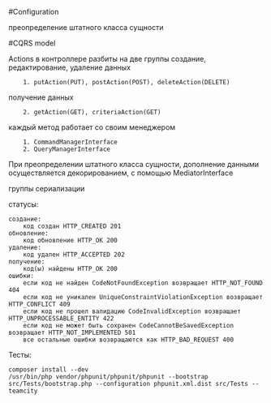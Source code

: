 #Configuration

преопределение штатного класса сущности


#CQRS model

Actions в контроллере разбиты на две группы
создание, редактирование, удаление данных

        1. putAction(PUT), postAction(POST), deleteAction(DELETE)
получение данных

        2. getAction(GET), criteriaAction(GET)
    
каждый метод работает со своим менеджером

        1. CommandManagerInterface
        2. QueryManagerInterface

При преопределении штатного класса сущности, дополнение данными осуществляется декорированием, с помощью MediatorInterface


группы  сериализации
    

статусы:

    создание:
        код создан HTTP_CREATED 201
    обновление:
        код обновление HTTP_OK 200
    удаление:
        код удален HTTP_ACCEPTED 202
    получение:
        код(ы) найдены HTTP_OK 200
    ошибки:
        если код не найден CodeNotFoundException возвращает HTTP_NOT_FOUND 404
        если код не уникален UniqueConstraintViolationException возвращает HTTP_CONFLICT 409
        если код не прошел валидацию CodeInvalidException возвращает HTTP_UNPROCESSABLE_ENTITY 422
        если код не может быть сохранен CodeCannotBeSavedException возвращает HTTP_NOT_IMPLEMENTED 501
        все остальные ошибки возвращаются как HTTP_BAD_REQUEST 400


Тесты:
    
    composer install --dev
    /usr/bin/php vendor/phpunit/phpunit/phpunit --bootstrap src/Tests/bootstrap.php --configuration phpunit.xml.dist src/Tests --teamcity

